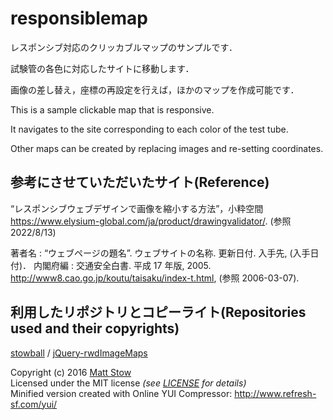 # responsiblemap
レスポンシブ対応のクリッカブルマップのサンプルです．

試験管の各色に対応したサイトに移動します．

画像の差し替え，座標の再設定を行えば，ほかのマップを作成可能です．


This is a sample clickable map that is responsive.

It navigates to the site corresponding to each color of the test tube.

Other maps can be created by replacing images and re-setting coordinates.

## 参考にさせていただいたサイト(Reference)

“レスポンシブウェブデザインで画像を縮小する方法”，小粋空間<https://www.elysium-global.com/ja/product/drawingvalidator/>. (参照2022/8/13)

著者名 : “ウェブページの題名”. ウェブサイトの名称. 更新日付. 入手先, (入手日付)．
内閣府編 : 交通安全白書. 平成 17 年版, 2005. http://www8.cao.go.jp/koutu/taisaku/index-t.html, (参照
2006-03-07).
## 利用したリポジトリとコピーライト(Repositories used and their copyrights)
[stowball](https://github.com/stowball) / [jQuery-rwdImageMaps](https://github.com/stowball/jQuery-rwdImageMaps)

Copyright (c) 2016 [Matt Stow](http://mattstow.com)  
Licensed under the MIT license *(see [LICENSE](https://github.com/stowball/jQuery-rwdImageMaps/blob/master/LICENSE) for details)*  
Minified version created with Online YUI Compressor: http://www.refresh-sf.com/yui/
